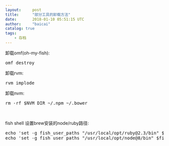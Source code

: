 ```yaml
---
layout:     post
title:      "部分工具的卸载方法"
date:       2018-01-10 05:51:15 UTC
author:     "baicai"
catalog: true
tags:
    - 存档
---
```


<p>卸载omf(oh-my-fish):</p><pre class="ql-syntax" spellcheck="false">omf destroy
</pre><p>卸载rvm:</p><pre class="ql-syntax" spellcheck="false">rvm implode
</pre><p>卸载nvm:</p><pre class="ql-syntax" spellcheck="false">rm -rf $NVM_DIR ~/.npm ~/.bower
</pre><p><br></p><p>fish shell 设置brew安装的node/ruby路径:</p><pre class="ql-syntax" spellcheck="false">echo 'set -g fish_user_paths "/usr/local/opt/ruby@2.3/bin" $fish_user_paths' &gt;&gt; ~/.config/fish/config.fish
echo 'set -g fish_user_paths "/usr/local/opt/node@8/bin" $fish_user_paths' &gt;&gt; ~/.config/fish/config.fish
</pre><p><br></p><p><br></p>